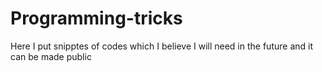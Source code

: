 # Programming-tricks

Here I put snipptes of codes which I believe I will need in the future and it can be made public
